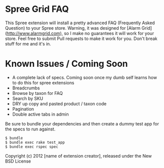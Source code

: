 Spree Grid FAQ
=========
This Spree extension will install a pretty advanced FAQ (Frequently Asked Question) to your Spree store.  Warning, it was designed for [Alarm Grid] (http://www.alarmgrid.com), so I make no guarantees it will work for your store.  Feel free to submit Pull requests to make it work for you.  Don't break stuff for me and it's in.

Known Issues / Coming Soon
=========
* A complete lack of specs.  Coming soon once my dumb self learns how to do this for spree extensions
* Breadcrumbs
* Browse by taxon for FAQ
* Search by SKU
* DRY up copy and pasted product / taxon code
* Pagination
* Double active tabs in admin

Be sure to bundle your dependencies and then create a dummy test app for the specs to run against.

    $ bundle
    $ bundle exec rake test_app
    $ bundle exec rspec spec

Copyright (c) 2012 [name of extension creator], released under the New BSD License
